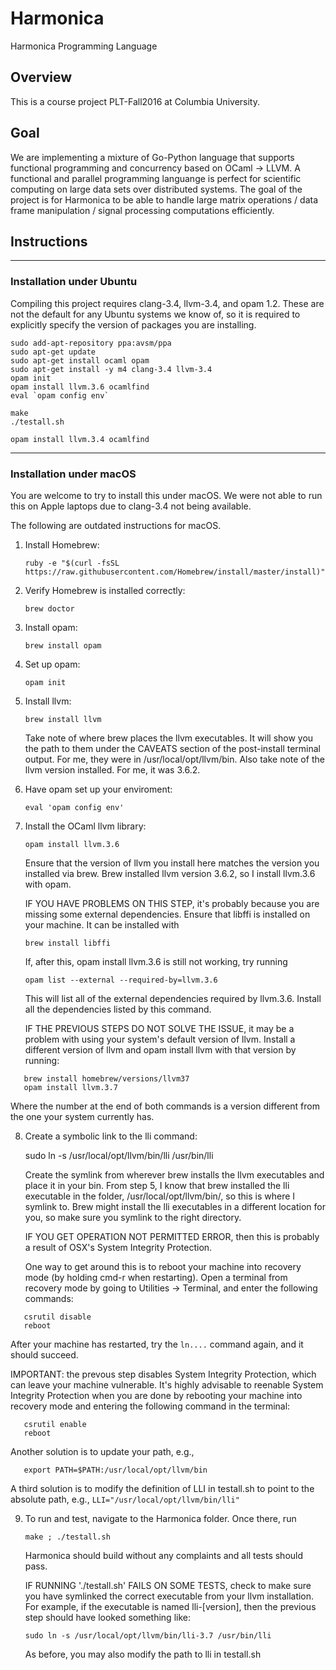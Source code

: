 # Harmonica
Harmonica Programming Language

## Overview 
This is a course project PLT-Fall2016 at Columbia University.

## Goal
We are implementing a mixture of Go-Python language that supports functional programming and concurrency based on OCaml -> LLVM. A functional and parallel programming languange is perfect for scientific computing on large data sets over distributed systems. The goal of the project is for Harmonica to be able to handle large matrix operations / data frame manipulation / signal processing computations efficiently.

## Instructions
------------------------------
### Installation under Ubuntu

Compiling this project requires clang-3.4, llvm-3.4, and opam 1.2. These are not the default for any Ubuntu systems we know of, so it is required to explicitly specify the version of packages you are installing.

```
sudo add-apt-repository ppa:avsm/ppa
sudo apt-get update
sudo apt-get install ocaml opam
sudo apt-get install -y m4 clang-3.4 llvm-3.4
opam init
opam install llvm.3.6 ocamlfind
eval `opam config env`

make
./testall.sh

opam install llvm.3.4 ocamlfind
```

------------------------------
### Installation under macOS

You are welcome to try to install this under macOS. We were not able to run this on Apple laptops due to clang-3.4 not being available.

The following are outdated instructions for macOS.

1. Install Homebrew:

   `ruby -e "$(curl -fsSL https://raw.githubusercontent.com/Homebrew/install/master/install)"`

2. Verify Homebrew is installed correctly:

   `brew doctor`

3. Install opam:

   `brew install opam`

4. Set up opam:

   `opam init`

5. Install llvm:

   `brew install llvm`

   Take note of where brew places the llvm executables. It will show
   you the path to them under the CAVEATS section of the post-install
   terminal output. For me, they were in /usr/local/opt/llvm/bin. Also
   take note of the llvm version installed. For me, it was 3.6.2.

6. Have opam set up your enviroment:

   `eval 'opam config env'`

7. Install the OCaml llvm library:

   `opam install llvm.3.6`

   Ensure that the version of llvm you install here matches the
   version you installed via brew. Brew installed llvm version 3.6.2,
   so I install llvm.3.6 with opam.

   IF YOU HAVE PROBLEMS ON THIS STEP, it's probably because you are
   missing some external dependencies. Ensure that libffi is installed
   on your machine. It can be installed with

   `brew install libffi`

   If, after this, opam install llvm.3.6 is still not working, try
   running

   `opam list --external --required-by=llvm.3.6`

   This will list all of the external dependencies required by
   llvm.3.6. Install all the dependencies listed by this command.

   IF THE PREVIOUS STEPS DO NOT SOLVE THE ISSUE, it may be a problem
   with using your system's default version of llvm. Install a
   different version of llvm and opam install llvm with that version
   by running:
```
   brew install homebrew/versions/llvm37
   opam install llvm.3.7
```
   Where the number at the end of both commands is a version different 
   from the one your system currently has.

8. Create a symbolic link to the lli command:

   sudo ln -s /usr/local/opt/llvm/bin/lli /usr/bin/lli

   Create the symlink from wherever brew installs the llvm executables
   and place it in your bin. From step 5, I know that brew installed
   the lli executable in the folder, /usr/local/opt/llvm/bin/, so this
   is where I symlink to. Brew might install the lli executables in a
   different location for you, so make sure you symlink to the right
   directory.

   IF YOU GET OPERATION NOT PERMITTED ERROR, then this is probably a
   result of OSX's System Integrity Protection. 

   One way to get around this is to reboot your machine into recovery
   mode (by holding cmd-r when restarting). Open a terminal from
   recovery mode by going to Utilities -> Terminal, and enter the
   following commands:
```
   csrutil disable
   reboot
```
   After your machine has restarted, try the `ln....` command again,
   and it should succeed.

   IMPORTANT: the prevous step disables System Integrity Protection,
   which can leave your machine vulnerable. It's highly advisable to
   reenable System Integrity Protection when you are done by 
   rebooting your machine into recovery mode and entering the following
   command in the terminal:
```
   csrutil enable
   reboot
```
   Another solution is to update your path, e.g.,
```
   export PATH=$PATH:/usr/local/opt/llvm/bin
```
   A third solution is to modify the definition of LLI in testall.sh to
   point to the absolute path, e.g., `LLI="/usr/local/opt/llvm/bin/lli"`

9. To run and test, navigate to the Harmonica folder. Once there, run

   `make ; ./testall.sh`

   Harmonica should build without any complaints and all tests should
   pass.

   IF RUNNING './testall.sh' FAILS ON SOME TESTS, check to make sure you
   have symlinked the correct executable from your llvm installation.
   For example, if the executable is named lli-[version], then the 
   previous step should have looked something like:

   `sudo ln -s /usr/local/opt/llvm/bin/lli-3.7 /usr/bin/lli   `

   As before, you may also modify the path to lli in testall.sh

